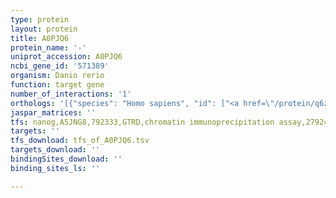 ```yaml
---
type: protein
layout: protein
title: A0PJQ6
protein_name: '-'
uniprot_accession: A0PJQ6
ncbi_gene_id: '571389'
organism: Danio rerio
function: target gene
number_of_interactions: '1'
orthologs: '[{"species": "Homo sapiens", "id": ["<a href=\"/protein/q6zv65\">Q6ZV65</a>"]}, {"species": "Mus musculus", "id": ["<a href=\"/protein/d3ywc7\">D3YWC7</a>", "<a href=\"/protein/q14be7\">Q14BE7</a>"]}, {"species": "Rattus norvegicus", "id": ["D3ZB93"]}]'
jaspar_matrices: ''
tfs: nanog,A5JNG8,792333,GTRD,chromatin immunoprecipitation assay,27924024%5Buid%5D,No
targets: ''
tfs_download: tfs_of_A0PJQ6.tsv
targets_download: ''
bindingSites_download: ''
binding_sites_ls: ''

---
```

